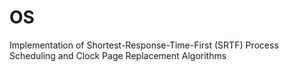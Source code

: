 # OS

Implementation of Shortest-Response-Time-First (SRTF) Process Scheduling and Clock Page Replacement Algorithms

